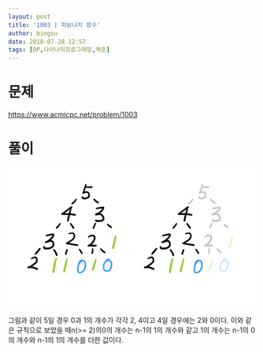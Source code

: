 ```yaml
---
layout: post
title: '1003 | 피보나치 함수'
author: bingsu
date: 2018-07-28 12:57
tags: [DP,다이나믹프로그래밍,백준]
---
```


# 문제
https://www.acmicpc.net/problem/1003

# 풀이
![풀이](/files/1003.png)

그림과 같이 5일 경우 0과 1의 개수가 각각 2, 4이고 4일 경우에는 2와 0이다.
이와 같은 규칙으로 보았을 때n(>= 2)의0의 개수는 n-1의 1의 개수와 같고 1의 개수는 n-1의 0의 개수와 n-1의 1의 개수를 더한 값이다.

